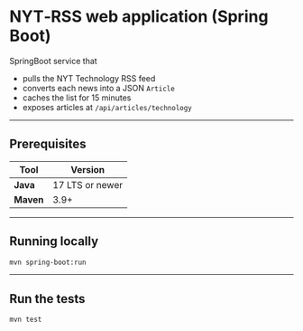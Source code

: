 # NYT‑RSS web application (Spring Boot)

SpringBoot service that

* pulls the NYT Technology RSS feed
* converts each news into a JSON `Article`
* caches the list for 15 minutes
* exposes articles at `/api/articles/technology`

---

## Prerequisites

| Tool           | Version         |
|----------------|-----------------|
| **Java**       | 17 LTS or newer |
| **Maven**      | 3.9+            |

---

## Running locally

```bash
mvn spring-boot:run
```

---

## Run the tests

```bash
mvn test
```
